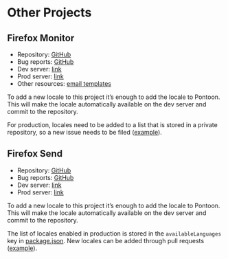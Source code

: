 # Other Projects

## Firefox Monitor

* Repository: [GitHub](https://github.com/mozilla/blurts-server/)
* Bug reports: [GitHub](https://github.com/mozilla/blurts-server/issues)
* Dev server: [link](https://fx-breach-alerts.herokuapp.com/)
* Prod server: [link](https://monitor.firefox.com/)
* Other resources: [email templates](https://fx-breach-alerts.herokuapp.com/email-l10n)

To add a new locale to this project it’s enough to add the locale to Pontoon. This will make the locale automatically available on the dev server and commit to the repository.

For production, locales need to be added to a list that is stored in a private repository, so a new issue needs to be filed ([example](https://github.com/mozilla/blurts-server/issues/1332)).

## Firefox Send

* Repository: [GitHub](https://github.com/mozilla/send/)
* Bug reports: [GitHub](https://github.com/mozilla/send/issues)
* Dev server: [link](https://dev.send.nonprod.cloudops.mozgcp.net/)
* Prod server: [link](https://send.firefox.com/)

To add a new locale to this project it’s enough to add the locale to Pontoon. This will make the locale automatically available on the dev server and commit to the repository.

The list of locales enabled in production is stored in the `availableLanguages` key in [package.json](https://github.com/mozilla/send/blob/master/package.json). New locales can be added through pull requests ([example](https://github.com/mozilla/send/pull/1417)).
